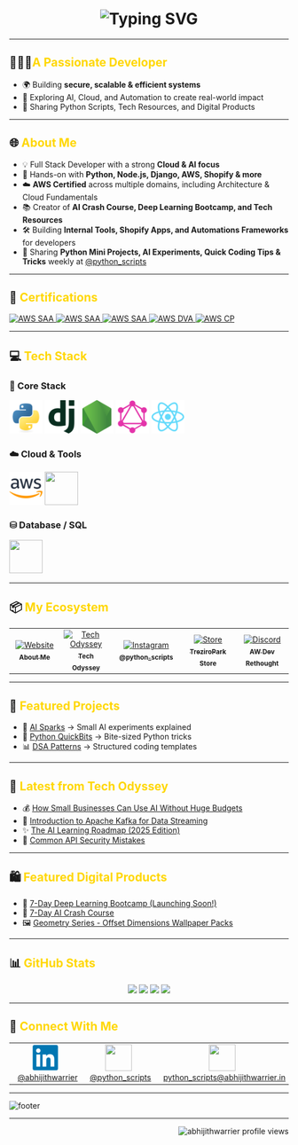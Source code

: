 <h1 align="center">
    <img src="https://readme-typing-svg.demolab.com?font=Fira+Code&weight=500&size=28&pause=1000&color=FFD700&center=true&vCenter=true&width=600&lines=Hey%2C+I'm+Abhijith+Warrier!" alt="Typing SVG" />
</h1>

---

## 👨🏻‍💻<span style="color:#FFD700">A Passionate Developer</span>

- 🌍 Building <strong>secure, scalable & efficient systems</strong><br>
- 🚀 Exploring AI, Cloud, and Automation to create real-world impact<br>
- 🎨 Sharing Python Scripts, Tech Resources, and Digital Products

---

## 🌐 <span style="color:#FFD700">About Me</span>

- 💡 Full Stack Developer with a strong **Cloud & AI focus**
- 🔧 Hands-on with **Python, Node.js, Django, AWS, Shopify & more**  
- ☁️ **AWS Certified** across multiple domains, including Architecture & Cloud Fundamentals
- 📚 Creator of **AI Crash Course, Deep Learning Bootcamp, and Tech Resources**
- 🛠️ Building **Internal Tools, Shopify Apps, and Automations Frameworks** for developers
- 📸 Sharing **Python Mini Projects, AI Experiments, Quick Coding Tips & Tricks** weekly at [@python_scripts](https://instagram.com/python_scripts)

---

## 🏅 <span style="color:#FFD700">Certifications</span>

<p align="left">
    <a href="https://www.credly.com/badges/a9750b0a-598c-4ffa-b501-646c1bd92538/public_url" target="_blank">
        <img src="https://abhijithwarrier.in/certs/AIF.png?raw=1" alt="AWS SAA" width="100" height="100"/>
    </a>
    <a href="https://www.credly.com/badges/263959ad-cfcf-4c4a-af6e-b8ffa5476067/public_url" target="_blank">
        <img src="https://abhijithwarrier.in/certs/SAP.png?raw=1" alt="AWS SAA" width="100" height="100"/>
    </a>
    <a href="https://www.credly.com/badges/fc5c8c2b-d9eb-44c3-bd78-36d7b05e48e4/public_url" target="_blank">
        <img src="https://abhijithwarrier.in/certs/SAA.png?raw=1" alt="AWS SAA" width="100" height="100"/>
    </a>
    <a href="https://www.credly.com/badges/6b334cda-aae3-4b99-b93e-63ffe9d23c5a/public_url" target="_blank">
        <img src="https://abhijithwarrier.in/certs/DVA.png?raw=1" alt="AWS DVA" width="100" height="100"/>
    </a>
    <a href="https://www.credly.com/badges/4b99e0c4-eaf9-47c0-a42d-28d2206567d3/public_url" target="_blank">
        <img src="https://abhijithwarrier.in/certs/CP.png?raw=1" alt="AWS CP" width="100" height="100"/>
    </a>
</p>

---

## 💻 <span style="color:#FFD700">Tech Stack</span>

### 🚀 Core Stack
<p>
    <a href="https://www.python.org" target="_blank"><img src="https://github.com/devicons/devicon/blob/v2.16.0/icons/python/python-original.svg" width="60" height="60"/></a>
    <a href="https://www.djangoproject.com" target="_blank"><img src="https://github.com/devicons/devicon/blob/v2.16.0/icons/django/django-plain.svg" width="60" height="60"/></a>  
    <a href="https://nodejs.org" target="_blank"><img src="https://github.com/devicons/devicon/blob/v2.16.0/icons/nodejs/nodejs-original.svg" width="60" height="60"/></a>
    <a href="https://graphql.org" target="_blank"><img src="https://github.com/devicons/devicon/blob/v2.16.0/icons/graphql/graphql-plain.svg" width="60" height="60"/></a>
    <a href="https://react.dev" target="_blank"><img src="https://github.com/devicons/devicon/blob/v2.16.0/icons/react/react-original.svg" width="60" height="60"/></a>
</p>

### ☁️ Cloud & Tools
<p>
    <a href="https://aws.amazon.com" target="_blank"><img src="https://github.com/devicons/devicon/blob/v2.16.0/icons/amazonwebservices/amazonwebservices-original-wordmark.svg" width="60" height="60"/></a>
    <a href="https://www.shopify.com" target="_blank"><img src="https://cdn.worldvectorlogo.com/logos/shopify.svg" width="60" height="60"/></a>
</p>

### ⛁ Database / SQL
<p>
    <a href="https://www.mysql.com/" target="_blank"><img src="https://cdn.jsdelivr.net/gh/devicons/devicon/icons/mysql/mysql-original.svg" width="60" height="60"/></a>
</p>

---

## 📦 <span style="color:#FFD700">My Ecosystem</span>

<table align="center">
    <tr>
        <td align="center" width="140">
            <a href="https://abhijithwarrier.in" target="_blank">
                <img src="https://abhijithwarrier.in/profile/AW1.jpeg" width="50" height="50" alt="Website"/><br/>
                <sub><b>About Me</b></sub>
            </a>
        </td>
        <td align="center" width="140">
            <a href="https://awdevrethought.abhijithwarrier.in" target="_blank">
                <img src="https://awdevrethought.abhijithwarrier.in/static/images/logo/aw-dev-rethought-logo.png" width="48" height="48" alt="Tech Odyssey"/><br/>
                <sub><b>Tech Odyssey</b></sub>
            </a>
        </td>
        <td align="center" width="140">
            <a href="https://instagram.com/python_scripts" target="_blank">
                <img src="https://skillicons.dev/icons?i=instagram" width="48" height="48" alt="Instagram"/><br/>
                <sub><b>@python_scripts</b></sub>
            </a>
        </td>
        <td align="center" width="140">
            <a href="https://treziropark.abhijithwarrier.in" target="_blank">
                <img src="https://awdevrethought.abhijithwarrier.in/static/images/logo/treziropark-logo.png" width="48" height="48" alt="Store"/><br/>
                <sub><b>TreziroPark Store</b></sub>
            </a>
        </td>
        <td align="center" width="140">
            <a href="https://discord.gg/NWPwSrZ296" target="_blank">
                <img src="https://skillicons.dev/icons?i=discord" width="48" height="48" alt="Discord"/><br/>
                <sub><b>AW Dev Rethought</b></sub>
            </a>
        </td>
    </tr>
</table>

---

## 📘 <span style="color:#FFD700">Featured Projects</span>

- 🚀 [AI Sparks](https://github.com/abhijithwarrier/ai-sparks) → Small AI experiments explained  
- 🐍 [Python QuickBits](https://github.com/abhijithwarrier/python-quickbits) → Bite-sized Python tricks  
- 📊 [DSA Patterns](https://github.com/abhijithwarrier/dsa-patterns) → Structured coding templates  

---

## 📰 <span style="color:#FFD700">Latest from Tech Odyssey</span>

- 💰 [How Small Businesses Can Use AI Without Huge Budgets](https://awdevrethought.abhijithwarrier.in/learning/MTc1NzA5MzY2ODYxMw/)
- 🧩 [Introduction to Apache Kafka for Data Streaming](https://awdevrethought.abhijithwarrier.in/learning/MTc1NzE1NzY4NzQ0Ng/)
- ✨ [The AI Learning Roadmap (2025 Edition)](https://awdevrethought.abhijithwarrier.in/learning/MTc1NzAwMDIwMjQ3Mg/)
- 🔐 [Common API Security Mistakes](https://awdevrethought.abhijithwarrier.in/learning/MTc1NjgyNzQxNjcwNQ/)

---

## 🛍️ <span style="color:#FFD700">Featured Digital Products</span>

- 📗 [7-Day Deep Learning Bootcamp (Launching Soon!) ](https://treziropark.abhijithwarrier.in/l/deep-learning-bootcamp)
- 📒 [7-Day AI Crash Course](https://treziropark.abhijithwarrier.in/l/ai-crash-course)  
- 🖼️ [Geometry Series - Offset Dimensions Wallpaper Packs](http://treziropark.abhijithwarrier.in/l/geometry-series-offset-dimensions?layout=profile)  

---

## 📊 <span style="color:#FFD700">GitHub Stats</span>

<p align="center">
    <img src="https://github-readme-stats.vercel.app/api?username=abhijithwarrier&show_icons=true&theme=tokyonight&hide_border=true" width="30%" />
    <img src="https://streak-stats.demolab.com?user=abhijithwarrier&theme=tokyonight&hide_border=true" width="30%" />
    <img src="https://github-readme-stats.vercel.app/api/top-langs/?username=abhijithwarrier&layout=compact&theme=tokyonight&hide_border=true" width="30%" />
    <img src="https://github-readme-activity-graph.vercel.app/graph?username=abhijithwarrier&theme=github-compact&hide_border=true" />
</p>

---

## 📩 <span style="color:#FFD700">Connect With Me</span>

<table align="center">
    <tr>
        <td align="center" width="140">
            <a href="https://www.linkedin.com/in/abhijith-warrier-228605184" target="_blank"><img src="https://github.com/devicons/devicon/blob/master/icons/linkedin/linkedin-plain.svg" width="48" height="48"/><span style="margin-left: 8px;">@abhijithwarrier</span></a>
        </td>
        <td align="center" width="140">
            <a href="https://instagram.com/python_scripts" target="_blank"><img src="https://www.freepnglogos.com/uploads/logo-ig-png/logo-ig-instagram-new-logo-vector-download-13.png" width="48" height="48"/><span style="margin-left: 8px;">@python_scripts</span></a>
        </td>
        <td align="center" width="140">
            <a href="mailto:python_scripts@abhijithwarrier.in" target="_blank"><img src="https://www.freepnglogos.com/uploads/email-logo-png-31.png" width="48" height="48"/><span style="margin-left: 8px;">python_scripts@abhijithwarrier.in</span></a>
        </td>
        <td align="center" width="140">
            <a href="mailto:talk2me@abhijithwarrier.in" target="_blank"><img src="https://www.freepnglogos.com/uploads/email-logo-png-31.png" width="48" height="48"/><span style="margin-left: 8px;">talk2me@abhijithwarrier.in</span></a>
        </td>
    </tr>
</table>

---

![footer](https://capsule-render.vercel.app/api?type=waving&color=0:003562,50:1B263B,100:D4AF37&height=120&section=footer)

---

<p align="right">
    <img src="https://komarev.com/ghpvc/?username=abhijithwarrier&label=Profile%20Views&color=yellowgreen&style=plastic" alt="abhijithwarrier profile views"/>
</p>
